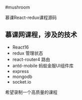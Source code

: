 #mushroom

慕课React-redux课程源码



## 慕课网课程，涉及的技术

* React16
* redux 管理状态
* react-router4 路由
* antd-mobile 蚂蚁金服UI组件库
* express 
* mongodb
* socket.io

希望录制一个高质量的课程